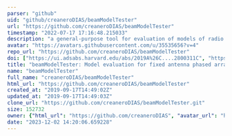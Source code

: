 ```yaml
---
parser: "github"
uid: "github/creaneroDIAS/beamModelTester"
url: "https://github.com/creaneroDIAS/beamModelTester"
timestamp: "2022-07-17 17:16:48.215033"
description: "a general-purpose tool for evaluation of models of radio telescope beams."
avatar: "https://avatars.githubusercontent.com/u/35535656?v=4"
repo_url: "https://github.com/creaneroDIAS/beamModelTester"
doi: ["https://ui.adsabs.harvard.edu/abs/2019A%26C....2800311C", "https://ui.adsabs.harvard.edu/abs/2019ascl.soft05006C/abstract"]
title: "beamModelTester: Model evaluation for fixed antenna phased array radio telescopes"
name: "beamModelTester"
full_name: "creaneroDIAS/beamModelTester"
html_url: "https://github.com/creaneroDIAS/beamModelTester"
created_at: "2019-09-17T14:49:02Z"
updated_at: "2019-09-17T14:49:03Z"
clone_url: "https://github.com/creaneroDIAS/beamModelTester.git"
size: 152732
owner: {"html_url": "https://github.com/creaneroDIAS", "avatar_url": "https://avatars.githubusercontent.com/u/35535656?v=4", "login": "creaneroDIAS", "type": "User"}
date: "2023-12-02 14:20:06.659228"
---
```


